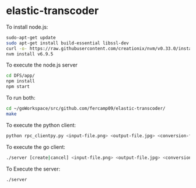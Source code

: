 # elastic-transcoder

To install node.js:
 ```bash
sudo-apt-get update
sudo apt-get install build-essential libssl-dev
curl -o- https://raw.githubusercontent.com/creationix/nvm/v0.33.0/install.sh | bash
nvm install v6.9.5
```
To execute the node.js server
 ```bash
cd DFS/app/
npm install
npm start
```

To run both:
 ```bash
cd ~/goWorkspace/src/github.com/fercamp09/elastic-transcoder/
make

```
To execute the python client:
```bash
python rpc_clientpy.py <input-file.png> <output-file.jpg> <conversion-file-type> <priority> 
```

To execute the go client:
```bash
./server [create|cancel] <input-file.png> <output-file.jpg> <conversion-file-type> <priority>
```

To Execute the server:
```bash
./server 
```
